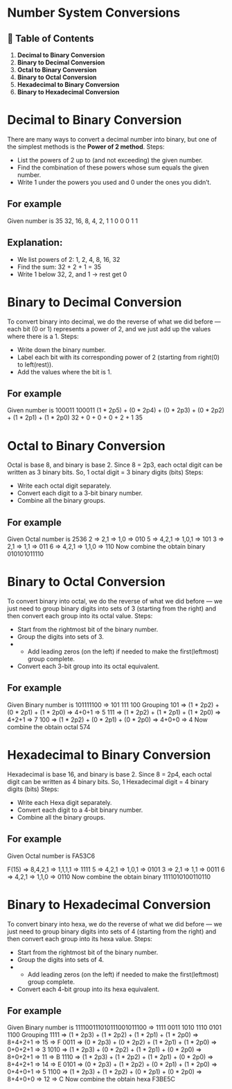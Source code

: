# **Number System Conversions**

## 📑 Table of Contents


1. **Decimal to Binary Conversion**
2. **Binary to Decimal Conversion**
3. **Octal to Binary Conversion**
4. **Binary to Octal Conversion**
5. **Hexadecimal to Binary Conversion**
6. **Binary to Hexadecimal Conversion**





# Decimal to Binary Conversion
There are many ways to convert a decimal number into binary, but one of the simplest methods is the **Power of 2 method**.
Steps:
- List the powers of 2 up to (and not exceeding) the given number.
- Find the combination of these powers whose sum equals the given number.
- Write 1 under the powers you used and 0 under the ones you didn’t.
## For example
Given number is 35
32, 16, 8, 4, 2, 1
1   0   0  0  1  1
## Explanation:
- We list powers of 2: 1, 2, 4, 8, 16, 32
- Find the sum: 32 + 2 + 1 = 35
- Write 1 below 32, 2, and 1 → rest get 0





# Binary to Decimal Conversion
To convert binary into decimal, we do the reverse of what we did before —
each bit (0 or 1) represents a power of 2, and we just add up the values where there is a 1.
Steps:
- Write down the binary number.
- Label each bit with its corresponding power of 2 (starting from right(0) to left(rest)).
- Add the values where the bit is 1.
## For example
Given number is 100011
100011
(1 * 2p5) + (0 * 2p4) + (0 * 2p3) + (0 * 2p2) + (1 * 2p1) + (1 * 2p0)
32 + 0 + 0 + 0 + 2 + 1
35





# Octal to Binary Conversion
Octal is base 8, and binary is base 2.
Since 8 = 2p3, each octal digit can be written as 3 binary bits.
So,
1 octal digit = 3 binary digits (bits)
Steps:
- Write each octal digit separately.
- Convert each digit to a 3-bit binary number.
- Combine all the binary groups.
## For example
Given Octal number is 2536
2 => 2,1   => 1,0   => 010
5 => 4,2,1 => 1,0,1 => 101
3 => 2,1   => 1,1   => 011
6 => 4,2,1 => 1,1,0 => 110
Now combine the obtain binary
010101011110





# Binary to Octal Conversion
To convert binary into octal, we do the reverse of what we did before —
we just need to group binary digits into sets of 3 (starting from the right)
and then convert each group into its octal value.
Steps:
- Start from the rightmost bit of the binary number.
- Group the digits into sets of 3.
- - Add leading zeros (on the left) if needed to make the first(leftmost) group complete.
- Convert each 3-bit group into its octal equivalent.
## For example
Given Binary number is 101111100 => 101 111 100
Grouping
101 => (1 * 2p2) + (0 * 2p1) + (1 * 2p0) => 4+0+1 => 5
111 => (1 * 2p2) + (1 * 2p1) + (1 * 2p0) => 4+2+1 => 7
100 => (1 * 2p2) + (0 * 2p1) + (0 * 2p0) => 4+0+0 => 4
Now combine the obtain octal
574





# Hexadecimal to Binary Conversion
Hexadecimal is base 16, and binary is base 2.
Since 8 = 2p4, each octal digit can be written as 4 binary bits.
So,
1 Hexadecimal digit = 4 binary digits (bits)
Steps:
- Write each Hexa digit separately.
- Convert each digit to a 4-bit binary number.
- Combine all the binary groups.
## For example
Given Octal number is FA53C6

F(15) => 8,4,2,1 => 1,1,1,1 => 1111
5     => 4,2,1   => 1,0,1   => 0101
3     => 2,1     => 1,1     => 0011
6     => 4,2,1   => 1,1,0   => 0110
Now combine the obtain binary
1111010100110110





# Binary to Hexadecimal Conversion
To convert binary into hexa, we do the reverse of what we did before —
we just need to group binary digits into sets of 4 (starting from the right)
and then convert each group into its hexa value.
Steps:
- Start from the rightmost bit of the binary number.
- Group the digits into sets of 4.
- - Add leading zeros (on the left) if needed to make the first(leftmost) group complete.
- Convert each 4-bit group into its hexa equivalent.
## For example
Given Binary number is 111100111010111001011100 => 1111 0011 1010 1110 0101 1100
Grouping
1111 => (1 * 2p3) + (1 * 2p2) + (1 * 2p1) + (1 * 2p0) => 8+4+2+1 => 15 => F
0011 => (0 * 2p3) + (0 * 2p2) + (1 * 2p1) + (1 * 2p0) => 0+0+2+1 => 3
1010 => (1 * 2p3) + (0 * 2p2) + (1 * 2p1) + (0 * 2p0) => 8+0+2+1 => 11 => B
1110 => (1 * 2p3) + (1 * 2p2) + (1 * 2p1) + (0 * 2p0) => 8+4+2+1 => 14 => E
0101 => (0 * 2p3) + (1 * 2p2) + (0 * 2p1) + (1 * 2p0) => 0+4+0+1 => 5
1100 => (1 * 2p3) + (1 * 2p2) + (0 * 2p1) + (0 * 2p0) => 8+4+0+0 => 12 => C
Now combine the obtain hexa
F3BE5C